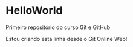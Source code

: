 # HelloWorld
 Primeiro repositório do curso Git e GitHub

 
Estou criando esta linha desde o Git Online Web!
